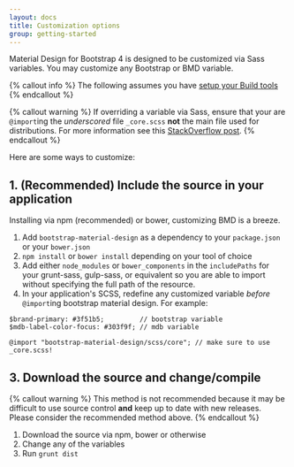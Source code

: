 ```yaml
---
layout: docs
title: Customization options
group: getting-started
---
```


Material Design for Bootstrap 4 is designed to be customized via Sass variables. You may customize any Bootstrap or BMD variable. 

{% callout info %}
The following assumes you have [setup your Build tools](../build-tools)
{% endcallout %}

{% callout warning %}
If overriding a variable via Sass, ensure that your are `@import`ing the _underscored_ file `_core.scss` **not** the main file used for distributions.  For more information see this [StackOverflow post](http://stackoverflow.com/a/25191403/2363935). 
{% endcallout %}

Here are some ways to customize:

## 1. (Recommended) Include the source in your application

Installing via npm (recommended) or bower, customizing BMD is a breeze.  
 
1. Add `bootstrap-material-design` as a dependency to your `package.json` or your `bower.json`
1. `npm install` or `bower install` depending on your tool of choice
1. Add either `node_modules` or `bower_components` in the `includePaths` for your grunt-sass, gulp-sass, or equivalent so you are able to import without specifying the full path of the resource.
1. In your application's SCSS, redefine any customized variable _before_ `@import`ing bootstrap material design.  For example:

~~~~~~~~
$brand-primary: #3f51b5;         // bootstrap variable
$mdb-label-color-focus: #303f9f; // mdb variable

@import "bootstrap-material-design/scss/core"; // make sure to use _core.scss!
~~~~~~~~


## 3. Download the source and change/compile

{% callout warning %}
This method is not recommended because it may be difficult to use source control **and** keep up to date with new releases.  Please consider the recommended method above. 
{% endcallout %}

1. Download the source via npm, bower or otherwise
2. Change any of the variables
3. Run `grunt dist`

